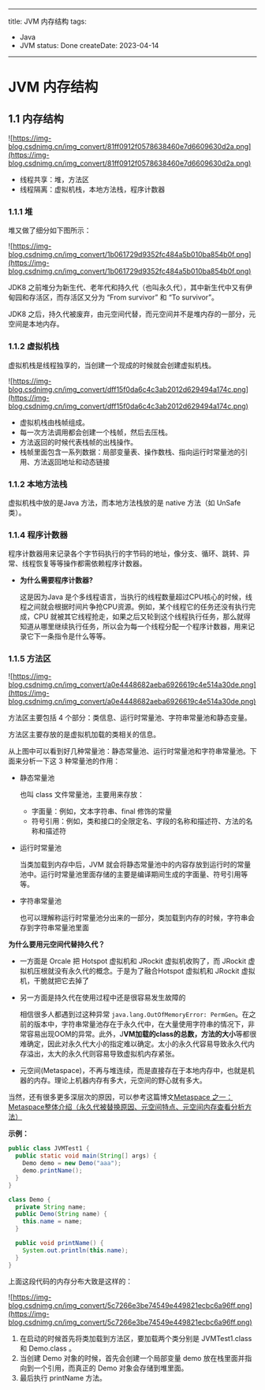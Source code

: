 
---
title: JVM 内存结构
tags:
  - Java
  - JVM
status: Done
createDate: 2023-04-14
---

# JVM 内存结构

## 1.1 内存结构

![https://img-blog.csdnimg.cn/img_convert/81ff0912f0578638460e7d6609630d2a.png](https://img-blog.csdnimg.cn/img_convert/81ff0912f0578638460e7d6609630d2a.png)

- 线程共享：堆，方法区
- 线程隔离：虚拟机栈，本地方法栈，程序计数器

### 1.1.1 堆

堆又做了细分如下图所示：

![https://img-blog.csdnimg.cn/img_convert/1b061729d9352fc484a5b010ba854b0f.png](https://img-blog.csdnimg.cn/img_convert/1b061729d9352fc484a5b010ba854b0f.png)

JDK8 之前堆分为新生代、老年代和持久代（也叫永久代），其中新生代中又有伊甸园和存活区，而存活区又分为 “From survivor” 和 “To survivor”。

JDK8 之后，持久代被废弃，由元空间代替，而元空间并不是堆内存的一部分，元空间是本地内存。

### 1.1.2 虚拟机栈

虚拟机栈是线程独享的，当创建一个现成的时候就会创建虚拟机栈。

![https://img-blog.csdnimg.cn/img_convert/dff15f0da6c4c3ab2012d629494a174c.png](https://img-blog.csdnimg.cn/img_convert/dff15f0da6c4c3ab2012d629494a174c.png)

- 虚拟机栈由栈帧组成。
- 每一次方法调用都会创建一个栈帧，然后去压栈。
- 方法返回的时候代表栈帧的出栈操作。
- 栈帧里面包含一系列数据：局部变量表、操作数栈、指向运行时常量池的引用、方法返回地址和动态链接

### 1.1.2 本地方法栈

虚拟机栈中放的是Java 方法，而本地方法栈放的是 native 方法（如 UnSafe类）。

### 1.1.4 程序计数器

程序计数器用来记录各个字节码执行的字节码的地址，像分支、循环、跳转、异常、线程恢复等等操作都需依赖程序计数器。

- **为什么需要程序计数器?**
    
    这是因为Java 是个多线程语言，当执行的线程数量超过CPU核心的时候，线程之间就会根据时间片争抢CPU资源。例如，某个线程它的任务还没有执行完成，CPU 就被其它线程抢走，如果之后又轮到这个线程执行任务，那么就得知道从哪里继续执行任务，所以会为每一个线程分配一个程序计数器，用来记录它下一条指令是什么等等。
    

### 1.1.5 方法区

![https://img-blog.csdnimg.cn/img_convert/a0e4448682aeba6926619c4e514a30de.png](https://img-blog.csdnimg.cn/img_convert/a0e4448682aeba6926619c4e514a30de.png)

方法区主要包括 4 个部分：类信息、运行时常量池、字符串常量池和静态变量。

方法区主要存放的是虚拟机加载的类相关的信息。

从上图中可以看到好几种常量池：静态常量池、运行时常量池和字符串常量池。下面来分析一下这 3 种常量池的作用：

- 静态常量池
    
    也叫 class 文件常量池，主要用来存放：
    
    - 字面量：例如，文本字符串、final 修饰的常量
    - 符号引用：例如，类和接口的全限定名、字段的名称和描述符、方法的名称和描述符
- 运行时常量池
    
    当类加载到内存中后，JVM 就会将静态常量池中的内容存放到运行时的常量池中。运行时常量池里面存储的主要是编译期间生成的字面量、符号引用等等。
    
- 字符串常量池
    
    也可以理解称运行时常量池分出来的一部分，类加载到内存的时候，字符串会存到字符串常量池里面
    

**为什么要用元空间代替持久代？**

- 一方面是 Orcale 把 Hotspot 虚拟机和 JRockit 虚拟机收购了，而 JRockit 虚拟机压根就没有永久代的概念。于是为了融合Hotspot 虚拟机和 JRockit 虚拟机，干脆就把它去掉了
- 另一方面是持久代在使用过程中还是很容易发生故障的
    
    相信很多人都遇到过这种异常 `java.lang.OutOfMemoryError: PermGen`。在之前的版本中，字符串常量池存在于永久代中，在大量使用字符串的情况下，非常容易出现OOM的异常。此外，J**VM加载的class的总数，方法的大小**等都很难确定，因此对永久代大小的指定难以确定。太小的永久代容易导致永久代内存溢出，太大的永久代则容易导致虚拟机内存紧张。
    
- 元空间(Metaspace)，不再与堆连续，而是直接存在于本地内存中，也就是机器的内存。理论上机器内存有多大，元空间的野心就有多大。

当然，还有很多更多深层次的原因，可以参考这篇博文[Metaspace 之一：Metaspace整体介绍（永久代被替换原因、元空间特点、元空间内存查看分析方法）](https://www.cnblogs.com/duanxz/p/3520829.html)

**示例：**

```java
public class JVMTest1 {
  public static void main(String[] args) {
    Demo demo = new Demo("aaa");
    demo.printName();
  }
}

class Demo {
  private String name;
  public Demo(String name) {
    this.name = name;
  }

  public void printName() {
    System.out.println(this.name);
  }
}

```

上面这段代码的内存分布大致是这样的：

![https://img-blog.csdnimg.cn/img_convert/5c7266e3be74549e449821ecbc6a96ff.png](https://img-blog.csdnimg.cn/img_convert/5c7266e3be74549e449821ecbc6a96ff.png)

1. 在启动的时候首先将类加载到方法区，要加载两个类分别是 JVMTest1.class 和 Demo.class 。
2. 当创建 Demo 对象的时候，首先会创建一个局部变量 demo 放在栈里面并指向到一个引用，而真正的 Demo 对象会存储到堆里面。
3. 最后执行 printName 方法。
